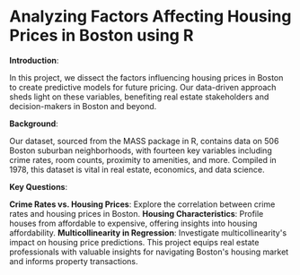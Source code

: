# Analyzing Factors Affecting Housing Prices in Boston using R
**Introduction**:

In this project, we dissect the factors influencing housing prices in Boston to create predictive models for future pricing. Our data-driven approach sheds light on these variables, benefiting real estate stakeholders and decision-makers in Boston and beyond.

**Background**:

Our dataset, sourced from the MASS package in R, contains data on 506 Boston suburban neighborhoods, with fourteen key variables including crime rates, room counts, proximity to amenities, and more. Compiled in 1978, this dataset is vital in real estate, economics, and data science.

**Key Questions**:

**Crime Rates vs. Housing Prices**: Explore the correlation between crime rates and housing prices in Boston.
**Housing Characteristics**: Profile houses from affordable to expensive, offering insights into housing affordability.
**Multicollinearity in Regression**: Investigate multicollinearity's impact on housing price predictions.
This project equips real estate professionals with valuable insights for navigating Boston's housing market and informs property transactions.

